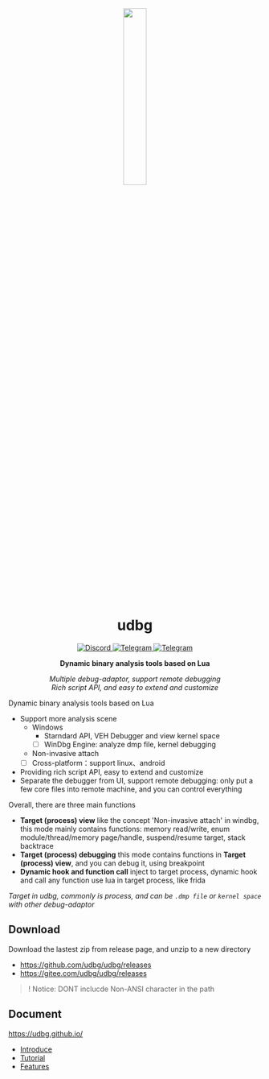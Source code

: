 
<div align="center">
  <img src="https://udbg.github.io/static/image/udbg.png" width="30%">
  <h1>udbg</h1>
  <a href="https://discord.gg/emqz592zfT">
    <img src="https://img.shields.io/badge/chat-on%20discord-7289da.svg?style=flat-square" alt="Discord"/>
  </a>
  <a href="https://t.me/joinchat/Uiww_6QfRKA1NGY1">
    <img src="https://img.shields.io/badge/chat-on%20telegram-blue.svg?style=flat-square" alt="Telegram"/>
  </a>
  <a href="https://applink.feishu.cn/client/chat/chatter/add_by_link?link_token=31as7df3-4ddb-4160-aab0-0ab00c45cd24">
    <img src="https://img.shields.io/badge/chat-on%20feishu-blue.svg?style=flat-square" alt="Telegram"/>
  </a>
  <p><b>Dynamic binary analysis tools based on Lua</b></p>
  <em>Multiple debug-adaptor, support remote debugging</em><br/>
  <em>Rich script API, and easy to extend and customize</em>
</div>

Dynamic binary analysis tools based on Lua

* Support more analysis scene
  - Windows
    * Starndard API, VEH Debugger and view kernel space
    * [ ] WinDbg Engine: analyze dmp file, kernel debugging
  - Non-invasive attach
  - [ ] Cross-platform：support linux、android
* Providing rich script API, easy to extend and customize
* Separate the debugger from UI, support remote debugging: only put a few core files into remote machine, and you can control everything

Overall, there are three main functions
- **Target (process) view** like the concept 'Non-invasive attach' in windbg, this mode mainly contains functions: memory read/write, enum module/thread/memory page/handle, suspend/resume target, stack backtrace
- **Target (process) debugging** this mode contains functions in **Target (process) view**, and you can debug it, using breakpoint
- **Dynamic hook and function call** inject to target process, dynamic hook and call any function use lua in target process, like frida

*Target in udbg, commonly is process, and can be `.dmp file` or `kernel space` with other debug-adaptor*

## Download

Download the lastest zip from release page, and unzip to a new directory

* https://github.com/udbg/udbg/releases
* https://gitee.com/udbg/udbg/releases

>! Notice: DONT inclucde Non-ANSI character in the path

## Document

https://udbg.github.io/

- [Introduce](https://udbg.github.io/get_started/en/)
- [Tutorial](https://udbg.github.io/get_started/en/quick-start/tutorial.html)
- [Features](https://udbg.github.io/get_started/en/features.html)